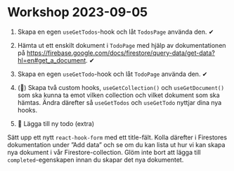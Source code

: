 # Workshop 2023-09-05

1. Skapa en egen `useGetTodos`-hook och låt `TodosPage` använda den. ✔

2. Hämta ut ett enskilt dokument i `TodoPage` med hjälp av dokumentationen på <https://firebase.google.com/docs/firestore/query-data/get-data?hl=en#get_a_document>. ✔

3. Skapa en egen `useGetTodo`-hook och låt `TodoPage` använda den. ✔

4. (🚀) Skapa två custom hooks, `useGetCollection()` och `useGetDocument()` som ska kunna ta emot vilken collection och vilket dokument som ska hämtas. Ändra därefter så `useGetTodos` och `useGetTodo` nyttjar dina nya hooks.

5. 🌟 Lägga till ny todo (extra)

Sätt upp ett nytt `react-hook-form` med ett title-fält. Kolla därefter i Firestores dokumentation under ”Add data” och se om du kan lista ut hur vi kan skapa nya dokument i vår Firestore-collection. Glöm inte bort att lägga till `completed`-egenskapen innan du skapar det nya dokumentet.

